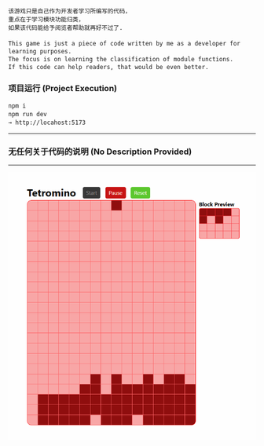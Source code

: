 ```
该游戏只是自己作为开发者学习所编写的代码，
重点在于学习模块功能归类，
如果该代码能给予阅览者帮助就再好不过了.

This game is just a piece of code written by me as a developer for learning purposes.
The focus is on learning the classification of module functions.
If this code can help readers, that would be even better.
```

### 项目运行 (Project Execution) 

```markdown
npm i
npm run dev
→ http://locahost:5173
```

---

### 无任何关于代码的说明 (No Description Provided)

---
![image](./preview.gif)